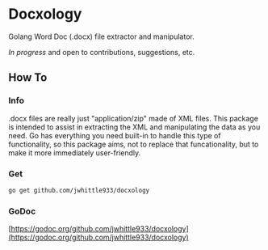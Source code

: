 # Docxology

Golang Word Doc (.docx) file extractor and manipulator.

_In progress_ and open to contributions, suggestions, etc.

## How To

### Info

.docx files are really just "application/zip" made of XML files. This package is intended to assist in extracting the XML and manipulating the data as you need. Go has everything you need built-in to handle this type of functionality, so this package aims, not to replace that funcationality, but to make it more immediately user-friendly.

### Get

```bash
go get github.com/jwhittle933/docxology
```

### GoDoc

[https://godoc.org/github.com/jwhittle933/docxology](https://godoc.org/github.com/jwhittle933/docxology)

